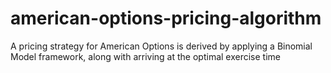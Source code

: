 # american-options-pricing-algorithm
A pricing strategy for American Options is derived by applying a Binomial Model framework, along with arriving at the optimal exercise time
